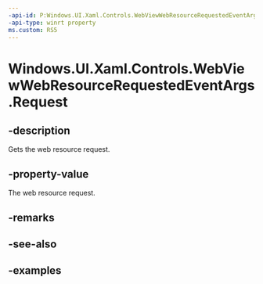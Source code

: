 ```yaml
---
-api-id: P:Windows.UI.Xaml.Controls.WebViewWebResourceRequestedEventArgs.Request
-api-type: winrt property
ms.custom: RS5
---
```


<!-- Property syntax.
public HttpRequestMessage Request { get; }
-->

# Windows.UI.Xaml.Controls.WebViewWebResourceRequestedEventArgs.Request

## -description

Gets the web resource request.

## -property-value

The web resource request.

## -remarks

## -see-also

## -examples

